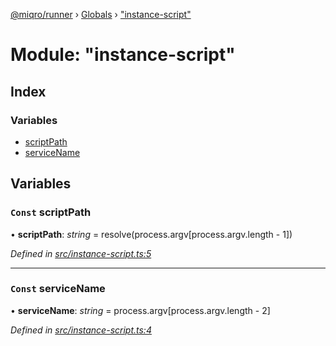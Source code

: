 [@miqro/runner](../README.md) › [Globals](../globals.md) › ["instance-script"](_instance_script_.md)

# Module: "instance-script"

## Index

### Variables

* [scriptPath](_instance_script_.md#const-scriptpath)
* [serviceName](_instance_script_.md#const-servicename)

## Variables

### `Const` scriptPath

• **scriptPath**: *string* = resolve(process.argv[process.argv.length - 1])

*Defined in [src/instance-script.ts:5](https://github.com/claukers/miqro-runner/blob/b9accee/src/instance-script.ts#L5)*

___

### `Const` serviceName

• **serviceName**: *string* = process.argv[process.argv.length - 2]

*Defined in [src/instance-script.ts:4](https://github.com/claukers/miqro-runner/blob/b9accee/src/instance-script.ts#L4)*
